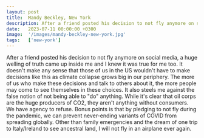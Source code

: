 ```yaml
---
layout: post
title:  Mandy Beckley, New York
description: After a friend posted his decision to not fly anymore on social media, a huge welling of truth came up inside me and I knew it was true for me too. It...
date:   2023-07-11 00:00:00 +0300
image:  '/images/mandy-beckley-new-york.jpg'
tags:   ['new-york']
---
```

After a friend posted his decision to not fly anymore on social media, a huge welling of truth came up inside me and I knew it was true for me too. It doesn't make any sense that those of us in the US wouldn't have to make decisions like this as climate collapse grows big in our periphery. The more of us who make these decisions and talk to others about it, the more people may come to see themselves in these choices. It also steels me against the false notion of not being able to "do" anything. While it's clear that oil corps are the huge producers of CO2, they aren't anything without consumers. We have agency to refuse. Bonus points is that by pledging to not fly during the pandemic, we can prevent never-ending variants of COVID from spreading globally. Other than family emergencies and the dream of one trip to Italy/Ireland to see ancestral land, I will not fly in an airplane ever again.


